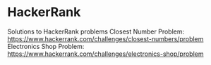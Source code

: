 # HackerRank
Solutions to HackerRank problems
Closest Number Problem:
https://www.hackerrank.com/challenges/closest-numbers/problem
Electronics Shop Problem:
https://www.hackerrank.com/challenges/electronics-shop/problem
